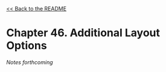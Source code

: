 [&lt;&lt; Back to the README](README.md)

# Chapter 46. Additional Layout Options

*Notes forthcoming*